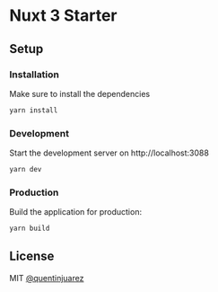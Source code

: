 # Nuxt 3 Starter

## Setup

### Installation

Make sure to install the dependencies

```bash
yarn install
```

### Development

Start the development server on http://localhost:3088

```bash
yarn dev
```

### Production

Build the application for production:

```bash
yarn build
```

## License

MIT [@quentinjuarez](https://github.com/quentinjuarez)
